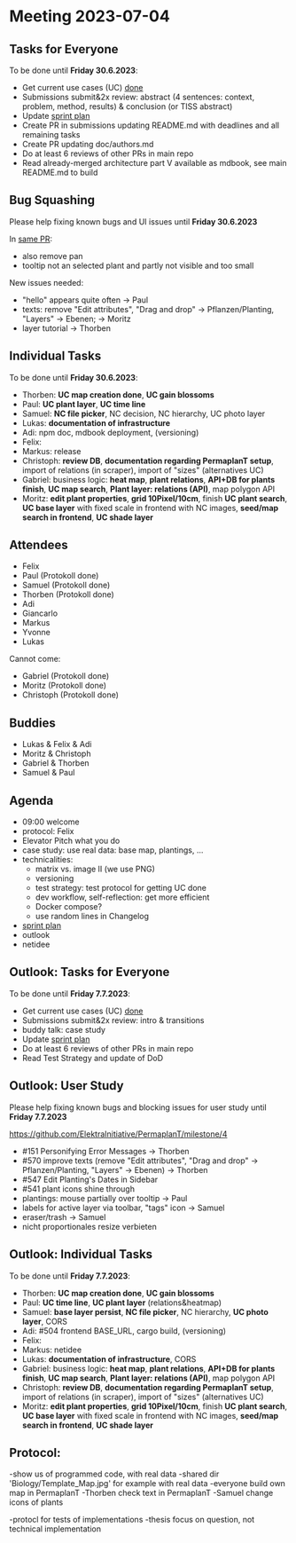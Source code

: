 # Meeting 2023-07-04

## Tasks for Everyone

To be done until **Friday 30.6.2023**:

- Get current use cases (UC) [done](doc/usecases/README.md)
- Submissions submit&2x review: abstract (4 sentences: context, problem, method, results) & conclusion (or TISS abstract)
- Update [sprint plan](https://github.com/orgs/ElektraInitiative/projects/4/)
- Create PR in submissions updating README.md with deadlines and all remaining tasks
- Create PR updating doc/authors.md
- Do at least 6 reviews of other PRs in main repo
- Read already-merged architecture part V available as mdbook, see main README.md to build

## Bug Squashing

Please help fixing known bugs and UI issues until **Friday 30.6.2023**

In [same PR](https://github.com/ElektraInitiative/PermaplanT/pull/497):

- also remove pan
- tooltip not an selected plant and partly not visible and too small

New issues needed:

- "hello" appears quite often -> Paul
- texts: remove "Edit attributes", "Drag and drop" -> Pflanzen/Planting, "Layers" -> Ebenen; -> Moritz
- layer tutorial -> Thorben

## Individual Tasks

To be done until **Friday 30.6.2023**:

- Thorben: **UC map creation done**, **UC gain blossoms**
- Paul: **UC plant layer**, **UC time line**
- Samuel: **NC file picker**, NC decision, NC hierarchy, UC photo layer
- Lukas: **documentation of infrastructure**
- Adi: npm doc, mdbook deployment, (versioning)
- Felix:
- Markus: release
- Christoph: **review DB**, **documentation regarding PermaplanT setup**, import of relations (in scraper), import of "sizes" (alternatives UC)
- Gabriel: business logic: **heat map**, **plant relations**, **API+DB for plants finish**, **UC map search**, **Plant layer: relations (API)**, map polygon API
- Moritz: **edit plant properties**, **grid 10Pixel/10cm**, finish **UC plant search**, **UC base layer** with fixed scale in frontend with NC images, **seed/map search in frontend**, **UC shade layer**

## Attendees

- Felix
- Paul (Protokoll done)
- Samuel (Protokoll done)
- Thorben (Protokoll done)
- Adi
- Giancarlo
- Markus
- Yvonne
- Lukas

Cannot come:

- Gabriel (Protokoll done)
- Moritz (Protokoll done)
- Christoph (Protokoll done)

## Buddies

- Lukas & Felix & Adi
- Moritz & Christoph
- Gabriel & Thorben
- Samuel & Paul

## Agenda

- 09:00 welcome
- protocol: Felix
- Elevator Pitch what you do
- case study: use real data: base map, plantings, ...
- technicalities:
  - matrix vs. image II (we use PNG)
  - versioning
  - test strategy: test protocol for getting UC done
  - dev workflow, self-reflection: get more efficient
  - Docker compose?
  - use random lines in Changelog
- [sprint plan](https://github.com/orgs/ElektraInitiative/projects/4/)
- outlook
- netidee

## Outlook: Tasks for Everyone

To be done until **Friday 7.7.2023**:

- Get current use cases (UC) [done](doc/usecases/README.md)
- Submissions submit&2x review: intro & transitions
- buddy talk: case study
- Update [sprint plan](https://github.com/orgs/ElektraInitiative/projects/4/)
- Do at least 6 reviews of other PRs in main repo
- Read Test Strategy and update of DoD

## Outlook: User Study

Please help fixing known bugs and blocking issues for user study until **Friday 7.7.2023**

https://github.com/ElektraInitiative/PermaplanT/milestone/4

- #151 Personifying Error Messages -> Thorben
- #570 improve texts (remove "Edit attributes", "Drag and drop" -> Pflanzen/Planting, "Layers" -> Ebenen) -> Thorben
- #547 Edit Planting's Dates in Sidebar
- #541 plant icons shine through
- plantings: mouse partially over tooltip -> Paul
- labels for active layer via toolbar, "tags" icon -> Samuel
- eraser/trash -> Samuel
- nicht proportionales resize verbieten

## Outlook: Individual Tasks

To be done until **Friday 7.7.2023**:

- Thorben: **UC map creation done**, **UC gain blossoms**
- Paul: **UC time line**, **UC plant layer** (relations&heatmap)
- Samuel: **base layer persist**, **NC file picker**, NC hierarchy, **UC photo layer**, CORS
- Adi: #504 frontend BASE_URL, cargo build, (versioning)
- Felix:
- Markus: netidee
- Lukas: **documentation of infrastructure**, CORS
- Gabriel: business logic: **heat map**, **plant relations**, **API+DB for plants finish**, **UC map search**, **Plant layer: relations (API)**, map polygon API
- Christoph: **review DB**, **documentation regarding PermaplanT setup**, import of relations (in scraper), import of "sizes" (alternatives UC)
- Moritz: **edit plant properties**, **grid 10Pixel/10cm**, finish **UC plant search**, **UC base layer** with fixed scale in frontend with NC images, **seed/map search in frontend**, **UC shade layer**

## Protocol:

-show us of programmed code, with real data
-shared dir 'Biology/Template_Map.jpg' for example with real data
-everyone build own map in PermaplanT
-Thorben check text in PermaplanT
-Samuel change icons of plants

-protocl for tests of implementations
-thesis focus on question, not technical implementation
